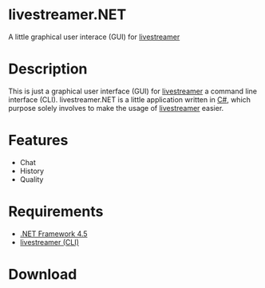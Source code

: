 # livestreamer.NET
A little graphical user interace (GUI) for [livestreamer](https://github.com/chrippa/livestreamer)

# Description

This is just a graphical user interface (GUI) for [livestreamer](https://github.com/chrippa/livestreamer) a command line interface (CLI).
livestreamer.NET is a little application written in [C#](https://en.wikipedia.org/wiki/C_Sharp_(programming_language)), which purpose solely involves to make the usage of [livestreamer](https://github.com/chrippa/livestreamer) easier.

# Features

* Chat
* History
* Quality

# Requirements

* [.NET Framework 4.5](http://www.microsoft.com/en-us/download/details.aspx?id=30653)
* [livestreamer (CLI)](http://livestreamer.io/)

# Download



